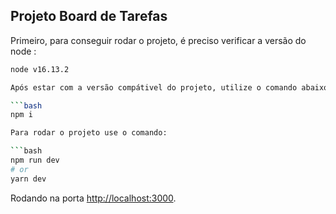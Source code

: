 ## Projeto Board de Tarefas

Primeiro, para conseguir rodar o projeto, é preciso verificar a versão do node :

```bash
node v16.13.2

Após estar com a versão compátivel do projeto, utilize o comando abaixo para instalar as dependência:

```bash
npm i

Para rodar o projeto use o comando:

```bash
npm run dev
# or
yarn dev
```

Rodando na porta [http://localhost:3000](http://localhost:3000).
